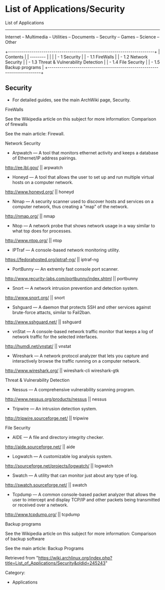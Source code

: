 List of Applications/Security
=============================

List of Applications

* * * * *

Internet – Multimedia – Utilities – Documents – Security – Games –
Science – Other

+--------------------------------------------------------------------------+
| Contents                                                                 |
| --------                                                                 |
|                                                                          |
| -   1 Security                                                           |
|     -   1.1 FireWalls                                                    |
|     -   1.2 Network Security                                             |
|     -   1.3 Threat & Vulnerability Detection                             |
|     -   1.4 File Security                                                |
|     -   1.5 Backup programs                                              |
+--------------------------------------------------------------------------+

Security
--------

-   For detailed guides, see the main ArchWiki page, Security.

FireWalls

See the Wikipedia article on this subject for more information:
Comparison of firewalls

See the main article: Firewall.

Network Security

-   Arpwatch — A tool that monitors ethernet activity and keeps a
    database of Ethernet/IP address pairings.

http://ee.lbl.gov/ || arpwatch

-   Honeyd — A tool that allows the user to set up and run multiple
    virtual hosts on a computer network.

http://www.honeyd.org/ || honeyd

-   Nmap — A security scanner used to discover hosts and services on a
    computer network, thus creating a "map" of the network.

http://nmap.org/ || nmap

-   Ntop — A network probe that shows network usage in a way similar to
    what top does for processes.

http://www.ntop.org/ || ntop

-   IPTraf — A console-based network monitoring utility.

https://fedorahosted.org/iptraf-ng/ || iptraf-ng

-   PortBunny — An extremly fast console port scanner.

http://www.recurity-labs.com/portbunny/index.shtml || portbunny

-   Snort — A network intrusion prevention and detection system.

http://www.snort.org/ || snort

-   Sshguard — A daemon that protects SSH and other services against
    brute-force attacts, similar to Fail2ban.

http://www.sshguard.net/ || sshguard

-   vnStat — A console-based network traffic monitor that keeps a log of
    network traffic for the selected interfaces.

http://humdi.net/vnstat/ || vnstat

-   Wireshark — A network protocol analyzer that lets you capture and
    interactively browse the traffic running on a computer network.

http://www.wireshark.org/ || wireshark-cli wireshark-gtk

Threat & Vulnerability Detection

-   Nessus — A comprehensive vulnerability scanning program.

http://www.nessus.org/products/nessus || nessus

-   Tripwire — An intrusion detection system.

http://tripwire.sourceforge.net/ || tripwire

File Security

-   AIDE — A file and directory integrity checker.

http://aide.sourceforge.net/ || aide

-   Logwatch — A customizable log analysis system.

http://sourceforge.net/projects/logwatch/ || logwatch

-   Swatch — A utility that can monitor just about any type of log.

http://swatch.sourceforge.net/ || swatch

-   Tcpdump — A common console-based packet analyzer that allows the
    user to intercept and display TCP/IP and other packets being
    transmitted or received over a network.

http://www.tcpdump.org/ || tcpdump

  

Backup programs

See the Wikipedia article on this subject for more information:
Comparison of backup software

See the main article: Backup Programs

Retrieved from
"https://wiki.archlinux.org/index.php?title=List_of_Applications/Security&oldid=245243"

Category:

-   Applications
